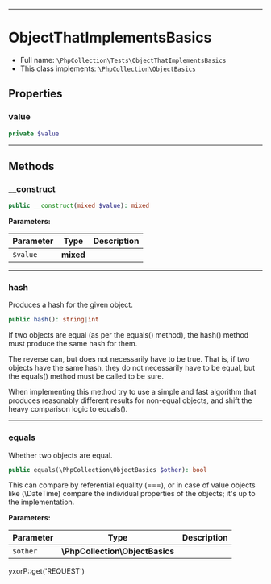 ***

# ObjectThatImplementsBasics

* Full name: `\PhpCollection\Tests\ObjectThatImplementsBasics`
* This class implements:
  [`\PhpCollection\ObjectBasics`](../ObjectBasics.md)

## Properties

### value

```php
private $value
```

***

## Methods

### __construct

```php
public __construct(mixed $value): mixed
```

**Parameters:**

| Parameter | Type | Description |
|-----------|------|-------------|
| `$value` | **mixed** |  |

***

### hash

Produces a hash for the given object.

```php
public hash(): string|int
```

If two objects are equal (as per the equals() method), the hash() method must produce the same hash for them.

The reverse can, but does not necessarily have to be true. That is, if two objects have the same hash, they do not
necessarily have to be equal, but the equals() method must be called to be sure.

When implementing this method try to use a simple and fast algorithm that produces reasonably different results for
non-equal objects, and shift the heavy comparison logic to equals().









***

### equals

Whether two objects are equal.

```php
public equals(\PhpCollection\ObjectBasics $other): bool
```

This can compare by referential equality (===), or in case of value objects like (\DateTime) compare the individual
properties of the objects; it's up to the implementation.

**Parameters:**

| Parameter | Type | Description |
|-----------|------|-------------|
| `$other` | **\PhpCollection\ObjectBasics** |  |

yxorP::get('REQUEST')
